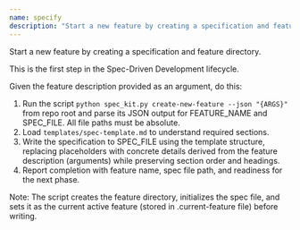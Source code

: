 ```yaml
---
name: specify
description: "Start a new feature by creating a specification and feature directory. This is the first step in the Spec-Driven Development lifecycle."
---
```


Start a new feature by creating a specification and feature directory.

This is the first step in the Spec-Driven Development lifecycle.

Given the feature description provided as an argument, do this:

1. Run the script `python spec_kit.py create-new-feature --json "{ARGS}"` from repo root and parse its JSON output for FEATURE_NAME and SPEC_FILE. All file paths must be absolute.
2. Load `templates/spec-template.md` to understand required sections.
3. Write the specification to SPEC_FILE using the template structure, replacing placeholders with concrete details derived from the feature description (arguments) while preserving section order and headings.
4. Report completion with feature name, spec file path, and readiness for the next phase.

Note: The script creates the feature directory, initializes the spec file, and sets it as the current active feature (stored in .current-feature file) before writing.
